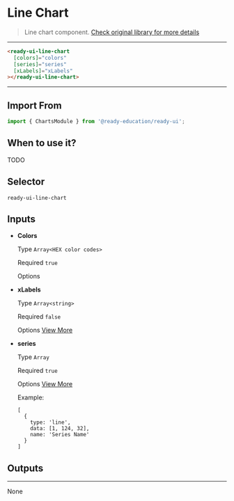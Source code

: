 # Line Chart

> Line chart component. [Check original library for more details](https://www.echartsjs.com/en/api.html)

---

```html
<ready-ui-line-chart
  [colors]="colors"
  [series]="series"
  [xLabels]="xLabels"
></ready-ui-line-chart>
```

---

## Import From
```typescript
import { ChartsModule } from '@ready-education/ready-ui';
```

## When to use it?
TODO


## Selector
`ready-ui-line-chart`


## Inputs

- **Colors**

  Type `Array<HEX color codes>`

  Required `true`

  Options

- **xLabels**

  Type `Array<string>`

  Required `false`

  Options [View More](https://www.echartsjs.com/en/option.html#yAxis)

- **series**

  Type `Array`

  Required `true`

  Options [View More](https://www.echartsjs.com/en/option.html#series)

  Example:
  ```
  [
    {
      type: 'line',
      data: [1, 124, 32],
      name: 'Series Name'
    }
  ]
  ```


## Outputs

---

None


